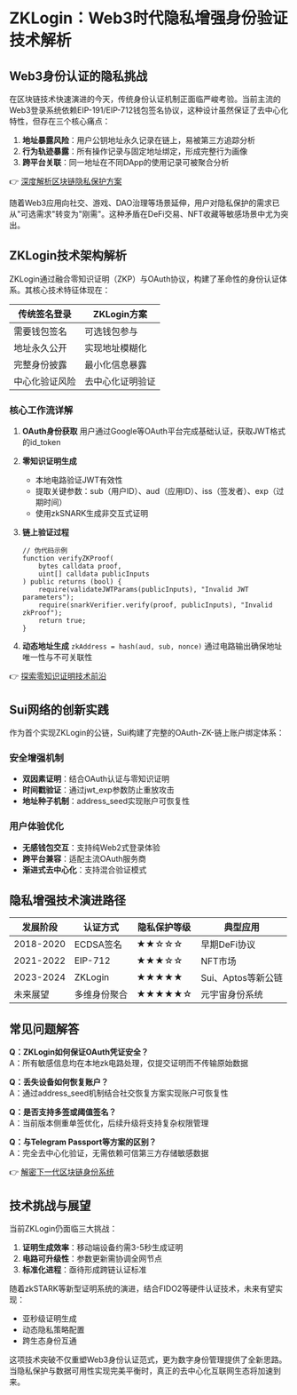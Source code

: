 # ZKLogin：Web3时代隐私增强身份验证技术解析

## Web3身份认证的隐私挑战

在区块链技术快速演进的今天，传统身份认证机制正面临严峻考验。当前主流的Web3登录系统依赖EIP-191/EIP-712钱包签名协议，这种设计虽然保证了去中心化特性，但存在三个核心痛点：

1. **地址暴露风险**：用户公钥地址永久记录在链上，易被第三方追踪分析
2. **行为轨迹暴露**：所有操作记录与固定地址绑定，形成完整行为画像
3. **跨平台关联**：同一地址在不同DApp的使用记录可被聚合分析

👉 [深度解析区块链隐私保护方案](https://bit.ly/okx_welcome)

随着Web3应用向社交、游戏、DAO治理等场景延伸，用户对隐私保护的需求已从"可选需求"转变为"刚需"。这种矛盾在DeFi交易、NFT收藏等敏感场景中尤为突出。

## ZKLogin技术架构解析

ZKLogin通过融合零知识证明（ZKP）与OAuth协议，构建了革命性的身份认证体系。其核心技术特征体现在：

| 传统签名登录          | ZKLogin方案               |
|-----------------------|--------------------------|
| 需要钱包签名          | 可选钱包参与              |
| 地址永久公开          | 实现地址模糊化            |
| 完整身份披露          | 最小化信息暴露            |
| 中心化验证风险        | 去中心化证明验证          |

### 核心工作流详解

1. **OAuth身份获取**
   用户通过Google等OAuth平台完成基础认证，获取JWT格式的id_token

2. **零知识证明生成**
   - 本地电路验证JWT有效性
   - 提取关键参数：sub（用户ID）、aud（应用ID）、iss（签发者）、exp（过期时间）
   - 使用zkSNARK生成非交互式证明

3. **链上验证过程**
   ```solidity
   // 伪代码示例
   function verifyZKProof(
       bytes calldata proof,
       uint[] calldata publicInputs
   ) public returns (bool) {
       require(validateJWTParams(publicInputs), "Invalid JWT parameters");
       require(snarkVerifier.verify(proof, publicInputs), "Invalid zkProof");
       return true;
   }
   ```

4. **动态地址生成**
   `zkAddress = hash(aud, sub, nonce)` 通过电路输出确保地址唯一性与不可关联性

👉 [探索零知识证明技术前沿](https://bit.ly/okx_welcome)

## Sui网络的创新实践

作为首个实现ZKLogin的公链，Sui构建了完整的OAuth-ZK-链上账户绑定体系：

### 安全增强机制
- **双因素证明**：结合OAuth认证与零知识证明
- **时间戳验证**：通过jwt_exp参数防止重放攻击
- **地址种子机制**：address_seed实现账户可恢复性

### 用户体验优化
- **无感钱包交互**：支持纯Web2式登录体验
- **跨平台兼容**：适配主流OAuth服务商
- **渐进式去中心化**：支持混合验证模式

## 隐私增强技术演进路径

| 发展阶段   | 认证方式        | 隐私保护等级 | 典型应用          |
|------------|-----------------|--------------|-------------------|
| 2018-2020 | ECDSA签名       | ★★☆☆☆        | 早期DeFi协议      |
| 2021-2022 | EIP-712         | ★★★☆☆        | NFT市场           |
| 2023-2024 | ZKLogin         | ★★★★★        | Sui、Aptos等新公链|
| 未来展望   | 多维身份聚合    | ★★★★★☆       | 元宇宙身份系统    |

## 常见问题解答

**Q：ZKLogin如何保证OAuth凭证安全？**  
A：所有敏感信息均在本地zk电路处理，仅提交证明而不传输原始数据

**Q：丢失设备如何恢复账户？**  
A：通过address_seed机制结合社交恢复方案实现账户可恢复性

**Q：是否支持多签或阈值签名？**  
A：当前版本侧重单签优化，后续升级将支持复杂权限管理

**Q：与Telegram Passport等方案的区别？**  
A：完全去中心化验证，无需依赖可信第三方存储敏感数据

👉 [解密下一代区块链身份系统](https://bit.ly/okx_welcome)

## 技术挑战与展望

当前ZKLogin仍面临三大挑战：
1. **证明生成效率**：移动端设备约需3-5秒生成证明
2. **电路可升级性**：参数更新需协调全网节点
3. **标准化进程**：亟待形成跨链认证标准

随着zkSTARK等新型证明系统的演进，结合FIDO2等硬件认证技术，未来有望实现：
- 亚秒级证明生成
- 动态隐私策略配置
- 跨生态身份互通

这项技术突破不仅重塑Web3身份认证范式，更为数字身份管理提供了全新思路。当隐私保护与数据可用性实现完美平衡时，真正的去中心化互联网生态将加速到来。
